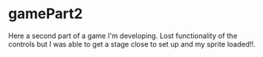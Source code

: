 # gamePart2
Here a second part of a game I'm developing. Lost functionality of the controls but I was able to get a stage close to set up and my sprite loaded!!.
